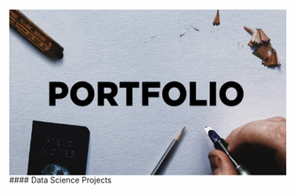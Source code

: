 <img align="center" src="images/portfolio.png" width="500" height="300"/>
<br>
#### Data Science Projects
